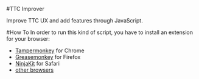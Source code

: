 #TTC Improver

Improve TTC UX and add features through JavaScript.

#How To
In order to run this kind of script, you have to install an extension for your browser:
<ul>
<li><a href="https://chrome.google.com/webstore/detail/tampermonkey/dhdgffkkebhmkfjojejmpbldmpobfkfo">Tampermonkey</a> for Chrome</li>
<li><a href="https://addons.mozilla.org/firefox/addon/greasemonkey/">Greasemonkey</a> for Firefox</li>
<li><a href="https://github.com/os0x/NinjaKit">NinjaKit</a> for Safari</li>
<li><a href="http://wiki.greasespot.net/Cross-browser_userscripting">other browsers</a></li>
</ul>

